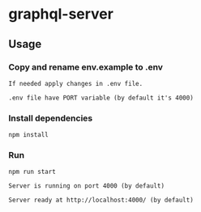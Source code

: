 # graphql-server

## Usage


### Copy and rename env.example to .env
```
If needed apply changes in .env file.
```
```
.env file have PORT variable (by default it's 4000)
```

### Install dependencies
```
npm install

```

### Run
```
npm run start

```
```
Server is running on port 4000 (by default)
```
```
Server ready at http://localhost:4000/ (by default)
```
